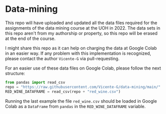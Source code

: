 # Data-mining
This repo will have uploaded and updated all the data files required for the assignments of the data mining course at the UOH in 2022.
The data sets in this repo aren't from my authorship or property, so this repo will be erased at the end of the course.

I might share this repo as it can help on charging the data at Google Colab in an easier way. If any problem with this implementation is recognized, please contact the author `Vicente-G` via pull-requesting.

For an easier use of these data files on Google Colab, please follow the next structure:
```py
from pandas import read_csv
repo = "https://raw.githubusercontent.com/Vicente-G/data-mining/main/"
RED_WINE_DATAFRAME = read_csv(repo + "red_wine.csv")
```
Running the last example the file `red_wine.csv` should be loaded in Google Colab as a `DataFrame` from `pandas` in the `RED_WINE_DATAFRAME` variable.

